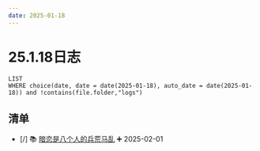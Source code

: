 ```yaml
---
date: 2025-01-18
---
```


# 25.1.18日志

```dataview
LIST
WHERE choice(date, date = date(2025-01-18), auto_date = date(2025-01-18)) and !contains(file.folder,"logs")
```

## 清单

- [/] 📚 [暗恋是八个人的兵荒马乱](../QZ/暗恋是八个人的兵荒马乱.md) ➕ 2025-02-01
